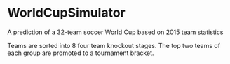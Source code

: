# WorldCupSimulator
A prediction of a 32-team soccer World Cup based on 2015 team statistics

Teams are sorted into 8 four team knockout stages. The top two teams of each group are promoted to a tournament bracket.
